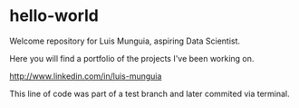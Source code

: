 # hello-world
Welcome repository for Luis Munguia, aspiring Data Scientist.

Here you will find a portfolio of the projects I've been working on.

http://www.linkedin.com/in/luis-munguia

This line of code was part of a test branch and later commited via terminal.
